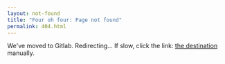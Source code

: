 ```yaml
---
layout: not-found
title: "Four oh four: Page not found"
permalink: 404.html
---
```



<html>
<head>
<title>Redirecting</title>
<meta http-equiv="refresh" content="2; URL=https://optogeneticsandneuralengineeringcore.gitlab.io/ONECoreSite/">
<meta name="keywords" content="automatic redirection">
</head>
<body>
We've moved to Gitlab. Redirecting... If slow, click the link:
<a href="https://optogeneticsandneuralengineeringcore.gitlab.io/ONECoreSite/">the destination</a>
manually.
</body>
</html>
